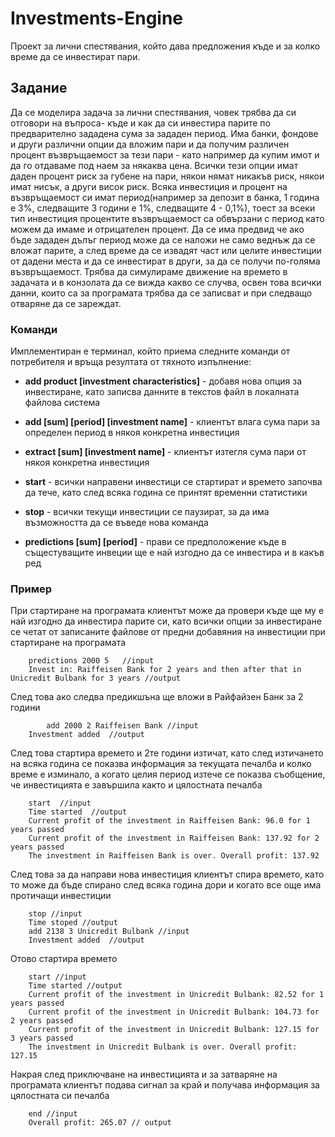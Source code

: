 # Investments-Engine
Проект за лични спестявания, който дава предложения къде и за колко време да се инвестират пари.


## Задание
Да се моделира задача за лични спестявания, човек трябва да си отговори на въпроса- къде и как да си инвестира парите 
по предварително зададена сума за зададен период. 
Има банки, фондове и други различни опции да вложим пари и да получим различен процент 
възвръщаемост за тези пари - като например да купим имот и да го отдаваме под наем за някаква цена. 
Всички тези опции имат даден процент риск за губене на пари, някои нямат никакъв риск, някои имат нисък, а други висок риск. 
Всяка инвестиция и процент на възвръщаемост си имат период(например за депозит в банка, 1 година е 3%, следващите 3 години е 1%, следващите 4 - 0,1%),
тоест за всеки тип инвестиция процентите възвръщаемост са обвързани с период като можем да имаме и отрицателен процент.
Да се има предвид че ако бъде зададен дълъг период може да се наложи не само веднъж да се вложат парите, 
а след време да се извадят част или целите инвестиции от дадени места и да се инвестират в други, за да се получи по-голяма възвръщаемост.
Трябва да симулираме движение на времето в задачата и в конзолата да се вижда какво се случва, освен това
всички данни, които са за програмата трябва да се записват и при следващо отваряне да се зареждат.

### **Команди**

Имплементиран е терминал, който приема следните команди от потребителя и връща резултата от тяхното изпълнение:


* **add product [investment characteristics]** - добавя нова опция за инвестиране, като записва данните в текстов файл в локалната файлова система 
* **add [sum] [period] [investment name]** - клиентът влага сума пари за определен период в някоя конкретна инвестиция 

* **extract [sum] [investment name]** - клиентът изтегля сума пари от някоя конкретна инвестиция
* **start** - всички направени инвестици се стартират и времето започва да тече, като след всяка година се принтят временни статистики
* **stop** - всички текущи инвестиции се паузират, за да има възможността да се въведе нова команда

* **predictions [sum] [period]** - прави се предположение къде в същестуващите инвеции ще е най изгодно да се инвестира и в какъв ред

### **Пример**

При стартиране на програмата клиентът може да провери къде ще му е най изгодно да инвестира парите си, като всички опции за инвестиране се четат от записаните
файлове от предни добавяния на инвестиции при стартиране на програмата 

```
	predictions 2000 5   //input 
	Invest in: Raiffeisen Bank for 2 years and then after that in Unicredit Bulbank for 3 years //output
```

След това ако следва предикшъна ще вложи в Райфайзен Банк за 2 години

```
        add 2000 2 Raiffeisen Bank //input
	Investment added  //output
```


След това стартира времето и 2те години изтичат, като след изтичането на всяка година се показва информация за текущата печалба и колко време е изминало,
а когато целия период изтече се показва съобщение, че инвестицията е завършила както и цялостната печалба


```
	start  //input
	Time started  //output
	Current profit of the investment in Raiffeisen Bank: 96.0 for 1 years passed 
	Current profit of the investment in Raiffeisen Bank: 137.92 for 2 years passed
	The investment in Raiffeisen Bank is over. Overall profit: 137.92
```


След това за да направи нова инвестиция клиентът спира времето, като то може да бъде спирано след всяка година дори и когато все още има протичащи инвестиции

```
	stop //input
	Time stoped //output
	add 2138 3 Unicredit Bulbank //input
	Investment added  //output
```



Отово стартира времето 

```
	start //input
	Time started //output
	Current profit of the investment in Unicredit Bulbank: 82.52 for 1 years passed
	Current profit of the investment in Unicredit Bulbank: 104.73 for 2 years passed
	Current profit of the investment in Unicredit Bulbank: 127.15 for 3 years passed
	The investment in Unicredit Bulbank is over. Overall profit: 127.15
```



Накрая след приключване на инвестицията и за затваряне на програмата клиентът подава сигнал за край и получава информация за цялостната си печалба

```
	end //input
	Overall profit: 265.07 // output

```


